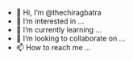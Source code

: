- 👋 Hi, I’m @thechiragbatra
- 👀 I’m interested in ...
- 🌱 I’m currently learning ...
- 💞️ I’m looking to collaborate on ...
- 📫 How to reach me ...

<!---
thechiragbatra/thechiragbatra is a ✨ special ✨ repository because its `README.md` (this file) appears on your GitHub profile.
You can click the Preview link to take a look at your changes.
--->
